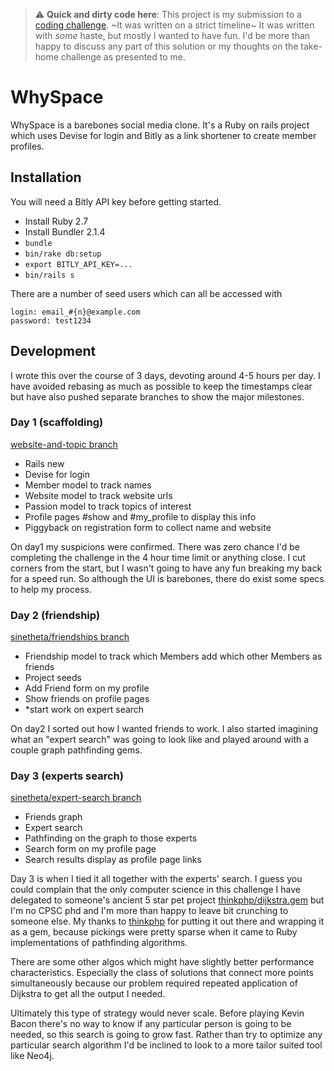 > :warning: **Quick and dirty code here**: This project is my submission to a
  [coding challenge](challenge.md). ~It was written on a strict timeline~ It was
  written with _some_ haste, but mostly I wanted to have fun. I'd be more than
  happy to discuss any part of this solution or my thoughts on the take-home
  challenge as presented to me.

# WhySpace

WhySpace is a barebones social media clone. It's a Ruby on rails project which
uses Devise for login and Bitly as a link shortener to create member profiles.

## Installation

You will need a Bitly API key before getting started.

- Install Ruby 2.7
- Install Bundler 2.1.4
- `bundle`
- `bin/rake db:setup`
- `export BITLY_API_KEY=...`
- `bin/rails s`

There are a number of seed users which can all be accessed with

```
login: email_#{n}@example.com
password: test1234
```

## Development

I wrote this over the course of 3 days, devoting around 4-5 hours per day. I
have avoided rebasing as much as possible to keep the timestamps clear but have
also pushed separate branches to show the major milestones.

### Day 1 (scaffolding)

[website-and-topic branch](https://github.com/Sinetheta/why_space/tree/sinetheta/website-and-topic)

* Rails new
* Devise for login
* Member model to track names
* Website model to track website urls
* Passion model to track topics of interest
* Profile pages #show and #my_profile to display this info
* Piggyback on registration form to collect name and website

On day1 my suspicions were confirmed. There was zero chance I'd be completing
the challenge in the 4 hour time limit or anything close. I cut corners from
the start, but I wasn't going to have any fun breaking my back for a speed run.
So although the UI is barebones, there do exist some specs to help my process.

### Day 2 (friendship)

[sinetheta/friendships branch](https://github.com/Sinetheta/why_space/tree/sinetheta/website-and-topic)

* Friendship model to track which Members add which other Members as friends
* Project seeds
* Add Friend form on my profile
* Show friends on profile pages
* *start work on expert search

On day2 I sorted out how I wanted friends to work. I also started imagining what
an "expert search" was going to look like and played around with a couple graph
pathfinding gems.

### Day 3 (experts search)

[sinetheta/expert-search branch](https://github.com/Sinetheta/why_space/tree/sinetheta/website-and-topic)

* Friends graph
* Expert search
* Pathfinding on the graph to those experts
* Search form on my profile page
* Search results display as profile page links

Day 3 is when I tied it all together with the experts' search. I guess you could
complain that the only computer science in this challenge I have delegated to
someone's ancient 5 star pet project [thinkphp/dijkstra.gem](https://github.com/thinkphp/dijkstra.gem)
but I'm no CPSC phd and I'm more than happy to leave bit crunching to someone
else. My thanks to [thinkphp](https://github.com/thinkphp) for putting it out
there and wrapping it as a gem, because pickings were pretty sparse when it came
to Ruby implementations of pathfinding algorithms.

There are some other algos which might have slightly better performance
characteristics. Especially the class of solutions that connect more points
simultaneously because our problem required repeated application of Dijkstra
to get all the output I needed.

Ultimately this type of strategy would never scale. Before playing Kevin Bacon
there's no way to know if any particular person is going to be needed, so this
search is going to grow fast. Rather than try to optimize any particular search
algorithm I'd be inclined to look to a more tailor suited tool like Neo4j.
